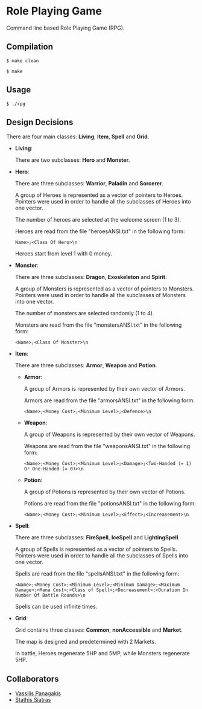 # Role Playing Game
Command line based Role Playing Game (RPG).

## Compilation
`$ make clean`

`$ make`

## Usage
`$ ./rpg`

## Design Decisions
There are four main classes: **Living**, **Item**, **Spell** and **Grid**.
- **Living**:
   
   There are two subclasses: **Hero** and **Monster**.
 - **Hero**: 
 
   There are three subclasses: **Warrior**, **Paladin** and **Sorcerer**.
 
   A group of Heroes is represented as a vector of pointers to Heroes. Pointers were used in order to handle all the subclasses of Heroes into one vector.

   The number of heroes are selected at the welcome screen (1 to 3).

   Heroes are read from the file "heroesANSI.txt" in the following form:
   
   `Name>;<Class Of Hero>\n`

   Heroes start from level 1 with 0 money.

 - **Monster**: 
 
   There are three subclasses: **Dragon**, **Exoskeleton** and **Spirit**.

   A group of Monsters is represented as a vector of pointers to Monsters. Pointers were used in order to handle all the subclasses of Monsters into one vector.

   The number of monsters are selected randomly (1 to 4).

   Monsters are read from the file "monstersANSI.txt" in the following form:

   `<Name>;<Class Of Monster>\n`

 - **Item**:

   There are three subclasses: **Armor**, **Weapon** and **Potion**.

   - **Armor**:

     A group of Armors is represented by their own vector of Armors.

     Armors are read from the file "armorsANSI.txt" in the following form:

     `<Name>;<Money Cost>;<Minimum Level>;<Defence>\n`

   - **Weapon**:

     A group of Weapons is represented by their own vector of Weapons.

     Weapons are read from the file "weaponsANSI.txt" in the following form:

     `<Name>;<Money Cost>;<Minimum Level>;<Damage>;<Two-Handed (= 1) Or One-Handed (= 0)>\n`

   - **Potion**:

     A group of Potions is represented by their own vector of Potions.

     Potions are read from the file "potionsANSI.txt" in the following form:

     `<Name>;<Money Cost>;<Minimum Level>;<Effect>;<Increasement>\n`

- **Spell**:
   
   There are three subclasses: **FireSpell**, **IceSpell** and **LightingSpell**.

   A group of Spells is represented as a vector of pointers to Spells. Pointers were used in order to handle all the subclasses of Spells into one vector.

   Spells are read from the file "spellsANSI.txt" in the following form:

   `<Name>;<Money Cost>;<Minimum Level>;<Minimum Damage>;<Maximum Damage>;<Mana Cost>;<Class of Spell>;<Decreasement>;<Duration In Number Of Battle Rounds>\n`

   Spells can be used infinite times.

- **Grid**:
   
   Grid contains three classes: **Common**, **nonAccessible** and **Market**.

   The map is designed and predetermined with 2 Markets.

   In battle, Heroes regenerate 5HP and 5MP, while Monsters regenerate 5HP.
 
## Collaborators
- [Vassilis Panagakis](https://github.com/vaspan98 "Vasilis Panagakis")
- [Stathis Siatras](https://github.com/ssiatras "Stathis Siatras")
